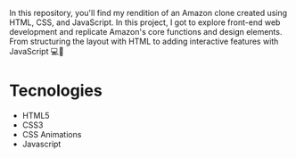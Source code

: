 In this repository, you'll find my rendition of an Amazon clone created using HTML, CSS, and JavaScript. In this project, I got to explore front-end web development and replicate Amazon's core functions and design elements. From structuring the layout with HTML to adding interactive features with JavaScript 💻🌟


# Tecnologies
* HTML5
* CSS3
* CSS Animations
* Javascript
